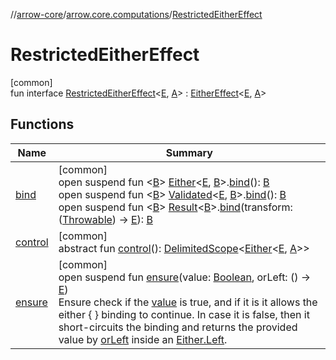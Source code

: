 //[arrow-core](../../../index.md)/[arrow.core.computations](../index.md)/[RestrictedEitherEffect](index.md)

# RestrictedEitherEffect

[common]\
fun interface [RestrictedEitherEffect](index.md)&lt;[E](index.md), [A](index.md)&gt; : [EitherEffect](../-either-effect/index.md)&lt;[E](index.md), [A](index.md)&gt;

## Functions

| Name | Summary |
|---|---|
| [bind](../-either-effect/bind.md) | [common]<br>open suspend fun &lt;[B](../-either-effect/bind.md)&gt; [Either](../../arrow.core/-either/index.md)&lt;[E](index.md), [B](../-either-effect/bind.md)&gt;.[bind](../-either-effect/bind.md)(): [B](../-either-effect/bind.md)<br>open suspend fun &lt;[B](../-either-effect/bind.md)&gt; [Validated](../../arrow.core/-validated/index.md)&lt;[E](index.md), [B](../-either-effect/bind.md)&gt;.[bind](../-either-effect/bind.md)(): [B](../-either-effect/bind.md)<br>open suspend fun &lt;[B](../-either-effect/bind.md)&gt; [Result](https://kotlinlang.org/api/latest/jvm/stdlib/kotlin/-result/index.html)&lt;[B](../-either-effect/bind.md)&gt;.[bind](../-either-effect/bind.md)(transform: ([Throwable](https://kotlinlang.org/api/latest/jvm/stdlib/kotlin/-throwable/index.html)) -&gt; [E](index.md)): [B](../-either-effect/bind.md) |
| [control](../-restricted-option-effect/index.md#-609838202%2FFunctions%2F-1961959459) | [common]<br>abstract fun [control](../-restricted-option-effect/index.md#-609838202%2FFunctions%2F-1961959459)(): [DelimitedScope](../../../../arrow-continuations/arrow-continuations/arrow.continuations.generic/-delimited-scope/index.md)&lt;[Either](../../arrow.core/-either/index.md)&lt;[E](index.md), [A](index.md)&gt;&gt; |
| [ensure](../-either-effect/ensure.md) | [common]<br>open suspend fun [ensure](../-either-effect/ensure.md)(value: [Boolean](https://kotlinlang.org/api/latest/jvm/stdlib/kotlin/-boolean/index.html), orLeft: () -&gt; [E](index.md))<br>Ensure check if the [value](../-either-effect/ensure.md) is true, and if it is it allows the either { } binding to continue. In case it is false, then it short-circuits the binding and returns the provided value by [orLeft](../-either-effect/ensure.md) inside an [Either.Left](../../arrow.core/-either/-left/index.md). |
